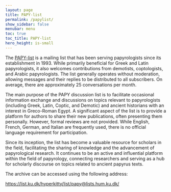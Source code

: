 ```yaml
---
layout: page
title: PAPY-list
permalink: /papylist/
show_sidebar: false
menubar: menu
toc: true
toc_title: PAPY-list
hero_height: is-small
---
```


The
[PAPY-list](https://lists.ku.dk/postorius/lists/papy.lists.hum.ku.dk/)
is a mailing list that has been serving papyrologists since its
establishment in 1993. While primarily beneficial for Greek and Latin
papyrologists, it also welcomes contributions from demotists,
coptologists, and Arabic papyrologists. The list generally operates
without moderation, allowing messages and their replies to be
distributed to all subscribers. On average, there are approximately 25
conversations per month.

The main purpose of the PAPY discussion list is to facilitate occasional
information exchange and discussions on topics relevant to papyrologists
(including Greek, Latin, Coptic, and Demotic) and ancient historians
with an interest in Greco-Roman Egypt. A significant aspect of the list
is to provide a platform for authors to share their new publications,
often presenting them personally. However, formal reviews are not
provided. While English, French, German, and Italian are frequently
used, there is no official language requirement for participation.

Since its inception, the list has become a valuable resource for
scholars in the field, facilitating the sharing of knowledge and the
advancement of papyrological research. It continues to be an active and
influential platform within the field of papyrology, connecting
researchers and serving as a hub for scholarly discourse on topics
related to ancient papyrus texts.

The archive can be accessed using the following address:

https://list.ku.dk/hyperkitty/list/papy@lists.hum.ku.dk/
